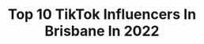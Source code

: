 ---
title: Top 10 TikTok Influencers In Brisbane In 2022
description: >-
  Find top TikTok influencers in Brisbane in 2022. Most popular hashtags: #fyp #duet #brisbane #foryoupage.
platform: TikTok
hits: 183
text_top: See the top-rated TikTok accounts on inBeat.
text_bottom: Our search engine aggregates 183 TikTok influencers like this in Brisbane, Australia for you to work with.
profiles:
  - username: "connorevanstv"
    fullname: >-
      Connor Evans
    bio: >-
      Brisbane 🇦🇺
    location: "Australia"
    followers: 526600
    engagement: 2452
    commentsToLikes: 0.034656
    id: ck8adcl2j55aq0j78ws5bhdyu
    verified: true
    hashtags: "#fyp, #prank, #aussie, #bf"
  - username: "chloemariez"
    fullname: >-
      Chloe 🐢
    bio: >-
      📍brisbane, australia 21 🤍 i love you
    location: "Australia"
    followers: 21300
    engagement: 1923
    commentsToLikes: 0.044361
    id: ckbkjdorxc5ob0j23m2z69lcf
    verified: false
    hashtags: "#australia, #foryoupage, #dance, #trend"
  - username: "cdj78"
    fullname: >-
      🏳️‍🌈 Celeste 🇦🇺
    bio: >-
      I love to laugh, make others laugh, empath and caring 🇦🇺 Brisbane Australia!!
    location: "Australia"
    followers: 29500
    engagement: 1432
    commentsToLikes: 0.092106
    id: ckbr92ohqnqt60j238twxkum9
    verified: false
    hashtags: "#foryoupage, #duet, #smilemafia, #lgbt"
  - username: "dylanmeakins"
    fullname: >-
      Dylan
    bio: >-
      19 Brisbane, Australia Follow @notdylanmeakins if you’re cool Sc: dylanmeakins
    location: "Australia"
    followers: 54000
    engagement: 1441
    commentsToLikes: 0.053529
    id: ckbw3ebtxx36f0j231n01nlcb
    verified: false
    hashtags: ""
  - username: "the_achayans"
    fullname: >-
      Nibin Babu 
    bio: >-
      Kollam ✈️ Brisbane Chef 👨🏻‍🍳 #ozmallutiktokers Text me in insta to know me 😇
    location: "Australia"
    followers: 6850
    engagement: 2352
    commentsToLikes: 0.065500
    id: ckaij81q2dtrk0i788tkcagg3
    verified: false
    hashtags: "#foryoupage, #kattankaappi, #trending, #viral"
  - username: "parkourayce"
    fullname: >-
      ParkourAYCE
    bio: >-
      📍Brisbane, Australia 👻 Snapchat @ParkourAYCE Go Buy Some Merch! 👕👇
    location: "Australia"
    followers: 13400
    engagement: 1873
    commentsToLikes: 0.039673
    id: ck9kdgilzu41l0j780anez21n
    verified: false
    hashtags: "#flipping, #tricking, #flips, #flip"
  - username: "official_corzzaa"
    fullname: >-
      Corzzaa
    bio: >-
      😱Thankyou for 250k😱 👻snapchat - corzzaa_real👻 🇦🇺Brisbane🇦🇺 🖤25🖤 Single
    location: "Australia"
    followers: 252300
    engagement: 1889
    commentsToLikes: 0.014821
    id: ck9gkwc7tlk4z0j78w10lhwu9
    verified: false
    hashtags: "#funny, #comedy, #duet, #driving"
  - username: "lakhbirsinghbal"
    fullname: >-
      Mr BAL
    bio: >-
      PB02🇮🇳Brisbane🇦🇺 ❤️ਤੈਨੂੰ ਮੇਰੀ ਵੀ ਉਮਰ ਲੱਗ ਜਾਵੇ ਜੁੱਗ -ਜੁੱਗ ਜੀ ਸੌਹਣਿਆ❤️
    location: "Australia"
    followers: 7212
    engagement: 1491
    commentsToLikes: 0.182058
    id: cka0jbm1qhdhl0i789aeqqi2o
    verified: false
    hashtags: "#brisbane, #australia, #lakhbirsinghbal, #amritsar"
  - username: "justinazzarello"
    fullname: >-
      Justin Azzarello
    bio: >-
      Brisbane Aus Filipino Italian FB, Insta, YT Justin Azzarello VLOGS ON YOUTUBE
    location: "Australia"
    followers: 170100
    engagement: 951
    commentsToLikes: 0.033814
    id: ckb98wr9ossm80j23wofo0n3c
    verified: false
    hashtags: "#theazzarellofamily, #hiphiphappy, #filipinomoms, #justinthedancer"
  - username: "xeroshero"
    fullname: >-
      XerosHero
    bio: >-
      48 / Cybersecurity Professional American living in Brisbane 🇦🇺 Dry Humor
    location: "Australia"
    followers: 13200
    engagement: 1488
    commentsToLikes: 0.195247
    id: ckbaa901n2zso0j23algqnhz3
    verified: false
    hashtags: "#80s, #genx, #80smusic, #80smovies"
---